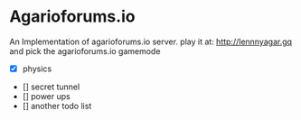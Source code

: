 # Agarioforums.io
An Implementation of agarioforums.io server.
play it at: http://lennnyagar.gq and pick the agarioforums.io gamemode

- [x] physics
- [] secret tunnel
- [] power ups
- [] another todo list
